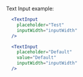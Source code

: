 Text Input example:
```jsx
  <TextInput
    placeholder="Test"
    inputWidth="inputWidth"
  />
```
```jsx
  <TextInput
    placeholder="Default"
    value="Default"
    inputWidth="inputWidth"
  />
```
